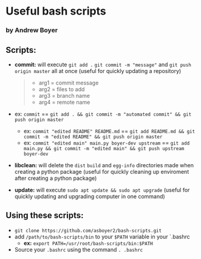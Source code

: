 # Useful bash scripts
### by Andrew Boyer

## Scripts:
* **commit:** will execute `git add .` `git commit -m "message"` and `git push origin master` all at once (useful for quickly updating a repository) 

    > - arg1 = commit message
    > - arg2 = files to add
    > - arg3 = branch name
    > - arg4 = remote name

* ex: `commit` == `git add . && git commit -m "automated commit" && git push origin master`
    * ex: `commit "edited README" README.md` == `git add README.md && git commit -m "edited README" && git push origin master`
    * ex: `commit "edited main" main.py boyer-dev upstream` == `git add main.py && git commit -m "edited main" && git push upstream boyer-dev`

* **libclean:** will delete the `dist` `build` and `egg-info` directories made when creating a python package (useful for quickly cleaning up enviroment after creating a python package)
* **update:** will execute `sudo apt update && sudo apt upgrade` (useful for quickly updating and upgrading computer in one command)

## Using these scripts:
* `git clone https://github.com/asboyer2/bash-scripts.git`
* add `/path/to/bash-scripts/bin` to your `$PATH` variable in your `.bashrc
	* **ex:** `export PATH=/usr/root/bash-scripts/bin:$PATH`
* Source your `.bashrc` using the command `. .bashrc`
